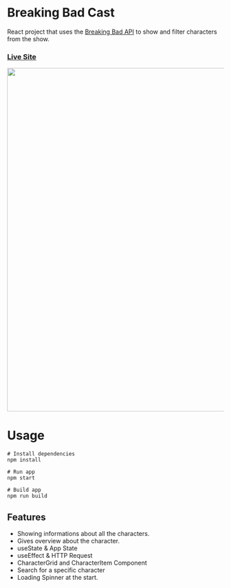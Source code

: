 # Breaking Bad Cast
React project that uses the [Breaking Bad API](https://breakingbadapi.com/documentation) to show and filter characters from the show.

### [Live Site](https://saketkothari.github.io/breaking-bad-cast/)
<img style="text-align:center" src="https://user-images.githubusercontent.com/81709725/127321718-74bc2eba-7262-4290-8d32-4349e53e04b2.png" width=800px/>


# Usage

```
# Install dependencies
npm install
```

```
# Run app
npm start
```

```
# Build app
npm run build
```

## Features
* Showing informations about all the characters.
* Gives overview about the character.
* useState & App State
* useEffect & HTTP Request
* CharacterGrid and CharacterItem Component
* Search for a specific character
* Loading Spinner at the start.
